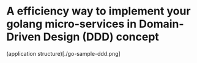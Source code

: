# A efficiency way to implement your golang micro-services in Domain-Driven Design (DDD) concept

(application structure)[./go-sample-ddd.png]
